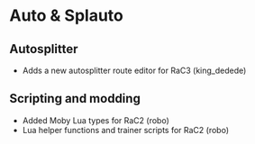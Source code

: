 # Auto & Splauto

## Autosplitter
* Adds a new autosplitter route editor for RaC3 (king_dedede)

## Scripting and modding
* Added Moby Lua types for RaC2 (robo)
* Lua helper functions and trainer scripts for RaC2 (robo)